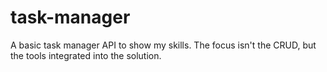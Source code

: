 # task-manager
A basic task manager API to show my skills. The focus isn't the CRUD, but the tools integrated into the solution.
